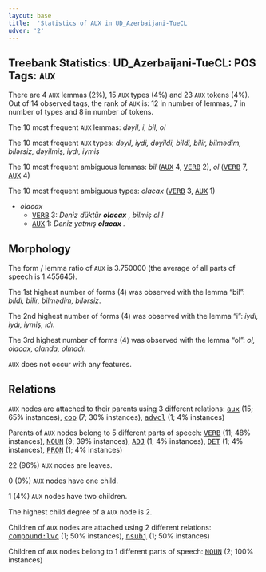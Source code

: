 ```yaml
---
layout: base
title:  'Statistics of AUX in UD_Azerbaijani-TueCL'
udver: '2'
---
```


## Treebank Statistics: UD_Azerbaijani-TueCL: POS Tags: `AUX`

There are 4 `AUX` lemmas (2%), 15 `AUX` types (4%) and 23 `AUX` tokens (4%).
Out of 14 observed tags, the rank of `AUX` is: 12 in number of lemmas, 7 in number of types and 8 in number of tokens.

The 10 most frequent `AUX` lemmas: <em>dəyil, i, bil, ol</em>

The 10 most frequent `AUX` types:  <em>dəyil, iydi, dəyildi, bildi, bilir, bilmәdim, bilərsiz, dəyilmiş, iydı, iymiş</em>

The 10 most frequent ambiguous lemmas: <em>bil</em> (<tt><a href="az_tuecl-pos-AUX.html">AUX</a></tt> 4, <tt><a href="az_tuecl-pos-VERB.html">VERB</a></tt> 2), <em>ol</em> (<tt><a href="az_tuecl-pos-VERB.html">VERB</a></tt> 7, <tt><a href="az_tuecl-pos-AUX.html">AUX</a></tt> 4)

The 10 most frequent ambiguous types:  <em>olacax</em> (<tt><a href="az_tuecl-pos-VERB.html">VERB</a></tt> 3, <tt><a href="az_tuecl-pos-AUX.html">AUX</a></tt> 1)


* <em>olacax</em>
  * <tt><a href="az_tuecl-pos-VERB.html">VERB</a></tt> 3: <em>Deniz düktür <b>olacax</b> , bilmiş ol !</em>
  * <tt><a href="az_tuecl-pos-AUX.html">AUX</a></tt> 1: <em>Deniz yatmış <b>olacax</b> .</em>

## Morphology

The form / lemma ratio of `AUX` is 3.750000 (the average of all parts of speech is 1.455645).

The 1st highest number of forms (4) was observed with the lemma “bil”: <em>bildi, bilir, bilmәdim, bilərsiz</em>.

The 2nd highest number of forms (4) was observed with the lemma “i”: <em>iydi, iydı, iymiş, ıdı</em>.

The 3rd highest number of forms (4) was observed with the lemma “ol”: <em>ol, olacax, olanda, olmadı</em>.

`AUX` does not occur with any features.


## Relations

`AUX` nodes are attached to their parents using 3 different relations: <tt><a href="az_tuecl-dep-aux.html">aux</a></tt> (15; 65% instances), <tt><a href="az_tuecl-dep-cop.html">cop</a></tt> (7; 30% instances), <tt><a href="az_tuecl-dep-advcl.html">advcl</a></tt> (1; 4% instances)

Parents of `AUX` nodes belong to 5 different parts of speech: <tt><a href="az_tuecl-pos-VERB.html">VERB</a></tt> (11; 48% instances), <tt><a href="az_tuecl-pos-NOUN.html">NOUN</a></tt> (9; 39% instances), <tt><a href="az_tuecl-pos-ADJ.html">ADJ</a></tt> (1; 4% instances), <tt><a href="az_tuecl-pos-DET.html">DET</a></tt> (1; 4% instances), <tt><a href="az_tuecl-pos-PRON.html">PRON</a></tt> (1; 4% instances)

22 (96%) `AUX` nodes are leaves.

0 (0%) `AUX` nodes have one child.

1 (4%) `AUX` nodes have two children.

The highest child degree of a `AUX` node is 2.

Children of `AUX` nodes are attached using 2 different relations: <tt><a href="az_tuecl-dep-compound-lvc.html">compound:lvc</a></tt> (1; 50% instances), <tt><a href="az_tuecl-dep-nsubj.html">nsubj</a></tt> (1; 50% instances)

Children of `AUX` nodes belong to 1 different parts of speech: <tt><a href="az_tuecl-pos-NOUN.html">NOUN</a></tt> (2; 100% instances)

